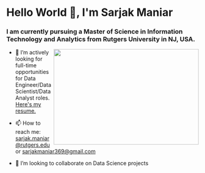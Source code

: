 # Hello World 👋, I'm Sarjak Maniar

### I am currently pursuing a Master of Science in Information Technology and Analytics from Rutgers University in NJ, USA.

<img align="right" width="380" height="250" src="https://user-images.githubusercontent.com/56110199/220014646-a1a14738-6782-42c3-8c60-e4a62c478ec4.gif">

- 🔭 I’m actively looking for full-time opportunities for Data Engineer/Data Scientist/Data Analyst roles. 
[Here's my resume.](https://github.com/Sarjak369/Sarjak369/files/12745223/Sarjak_Maniar_Resume.pdf)


- 📫 How to reach me: sarjak.maniar@rutgers.edu or sarjakmaniar369@gmail.com
- 👯 I’m looking to collaborate on Data Science projects

